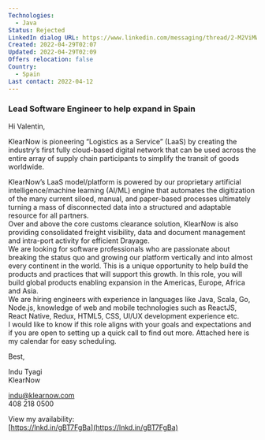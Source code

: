 ```yaml
---
Technologies:
  - Java
Status: Rejected
LinkedIn dialog URL: https://www.linkedin.com/messaging/thread/2-M2ViMWY2MDYtYTE3MC00YTk2LWE4NTAtYTZhNDdmMzNiMzYzXzAxMA==/
Created: 2022-04-29T02:07
Updated: 2022-04-29T02:09
Offers relocation: false
Country:
  - Spain
Last contact: 2022-04-12
---
```

### Lead Software Engineer to help expand in Spain
Hi Valentin,  
  
KlearNow is pioneering “Logistics as a Service” (LaaS) by creating the industry’s first fully cloud-based digital network that can be used across the entire array of supply chain participants to simplify the transit of goods worldwide.  
  
KlearNow’s LaaS model/platform is powered by our proprietary artificial intelligence/machine learning (AI/ML) engine that automates the digitization of the many current siloed, manual, and paper-based processes ultimately turning a mass of disconnected data into a structured and adaptable resource for all partners.  
Over and above the core customs clearance solution, KlearNow is also providing consolidated freight visibility, data and document management and intra-port activity for efficient Drayage.  
We are looking for software professionals who are passionate about breaking the status quo and growing our platform vertically and into almost every continent in the world. This is a unique opportunity to help build the products and practices that will support this growth. In this role, you will build global products enabling expansion in the Americas, Europe, Africa and Asia.  
We are hiring engineers with experience in languages like Java, Scala, Go, Node.js, knowledge of web and mobile technologies such as ReactJS, React Native, Redux, HTML5, CSS, UI/UX development experience etc.  
I would like to know if this role aligns with your goals and expectations and if you are open to setting up a quick call to find out more. Attached here is my calendar for easy scheduling.  
  
Best,  
  
Indu Tyagi  
KlearNow  
  
indu@klearnow.com  
408 218 0500  
  
View my availability:  
[https://lnkd.in/gBT7FgBa](https://lnkd.in/gBT7FgBa)